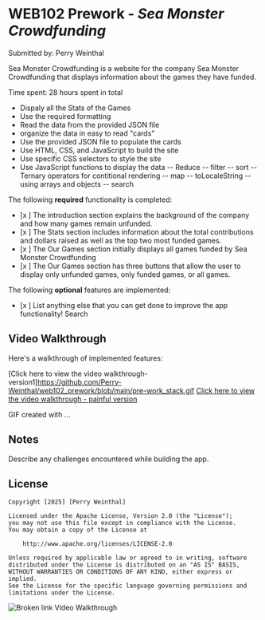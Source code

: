 # WEB102 Prework - *Sea Monster Crowdfunding*

Submitted by: Perry Weinthal

Sea Monster Crowdfunding is a website for the company Sea Monster Crowdfunding that displays information about the games they have funded.

Time spent: 28 hours spent in total

- Dispaly all the Stats of the Games
- Use the required formatting
- Read the data from the provided JSON file
- organize the data in easy to read "cards"
- Use the provided JSON file to populate the cards
- Use HTML, CSS, and JavaScript to build the site
- Use specific CSS selectors to style the site
- Use JavaScript functions to display the data
-- Reduce
-- filter
-- sort
-- Ternary operators for contitional rendering
-- map
-- toLocaleString
-- using arrays and objects
-- search

The following **required** functionality is completed:

* [x ] The introduction section explains the background of the company and how many games remain unfunded.
* [x ] The Stats section includes information about the total contributions and dollars raised as well as the top two most funded games.
* [x ] The Our Games section initially displays all games funded by Sea Monster Crowdfunding
* [x ] The Our Games section has three buttons that allow the user to display only unfunded games, only funded games, or all games.

The following **optional** features are implemented:

* [x ] List anything else that you can get done to improve the app functionality!
   Search

## Video Walkthrough

Here's a walkthrough of implemented features:

[Click here to view the video walkthrough- version1]https://github.com/Perry-Weinthal/web102_prework/blob/main/pre-work_stack.gif
[Click here to view the video walkthrough - painful version](https://drive.google.com/file/d/1uRcNgVFOJi0c_Ci4NRsNDSVNHF1JB12e/view?usp=drive_link)

<!-- Replace this with whatever GIF tool you used! -->
GIF created with ...  
<!-- Recommended tools:
[Kap](https://getkap.co/) for macOS
[ScreenToGif](https://www.screentogif.com/) for Windows
[peek](https://github.com/phw/peek) for Linux. -->

## Notes

Describe any challenges encountered while building the app.

## License

    Copyright [2025] [Perry Weinthal]

    Licensed under the Apache License, Version 2.0 (the "License");
    you may not use this file except in compliance with the License.
    You may obtain a copy of the License at

        http://www.apache.org/licenses/LICENSE-2.0

    Unless required by applicable law or agreed to in writing, software
    distributed under the License is distributed on an "AS IS" BASIS,
    WITHOUT WARRANTIES OR CONDITIONS OF ANY KIND, either express or implied.
    See the License for the specific language governing permissions and
    limitations under the License.



<img src='https://imgur.com/a/pCLptyL' title='Video Walkthrough' width='' alt='Broken link Video Walkthrough' />
